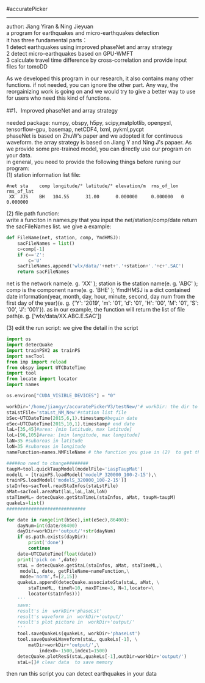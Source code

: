 #accuratePicker  

---

author: Jiang Yiran & Ning Jieyuan  
a program for earthquakes and micro-earthquakes detection  
it has three fundamental parts：  
1 detect earthquakes using improved phaseNet and array strategy  
2 detect micro-earthquakes based on GPU-WMFT  
3 calculate travel time difference by cross-correlation  and provide input files for tomoDD

As we developed this program in our research, it also contains many other functions.  if not needed, you can ignore the other part. Any way, the reorgainizing work is going on and we would try to give a better way to use for users who need this kind of functions. 

##1、Improved phaseNet and array strategy  

needed package: numpy, obspy, h5py, scipy,matplotlib, openpyxl, tensorflow-gpu, basemap, netCDF4, lxml, pykml,pycpt  
phaseNet is based on ZhuW‘s paper and we adopted it for continuous waveform. the array strategy is based on Jiang Y and Ning J's papaer. As we provide some pre-trained model, you can directly use our program on your data.  
in general, you need to provide the following things before runing our program:  
(1) station information list file:  

```
#net sta    comp longitude/° latitude/° elevation/m  rms_of_lon rms_of_lat
 XX  JJS    BH   104.55      31.00      0.000000     0.000000   0 0.000000  
```

 (2) file path function:  
 write a funciton in names.py that you input the net/station/comp/date return the sacFileNames list. we give a example:
```python
def FileName(net, station, comp, YmdHMSJ):
    sacFileNames = list()
    c=comp[-1]
    if c=='Z':
        c='U'
    sacFileNames.append('wlx/data/'+net+'.'+station+'.'+c+'.SAC')
    return sacFileNames
```
net is the network name(e. g. 'XX' ); station is the station name(e. g. 'ABC' ); comp is the component name(e. g. 'BHE' ); YmdHMSJ is a dict contained date information(year, month, day, hour, minute, second, day num from the first day of the year)(e. g. {'Y': '2019', 'm': '01', 'd': '01', 'H': '00', 'M': '01', 'S': '00', 'J': '001'}). as in our example, the function will return the list of file path(e. g. ['wlx/data/XX.ABC.E.SAC'])

(3) edit the run script:
we give the detail in the script
```python
import os
import detecQuake
import trainPSV2 as trainPS
import sacTool
from imp import reload
from obspy import UTCDateTime
import tool
from locate import locator
import names

os.environ["CUDA_VISIBLE_DEVICES"] = "0"

workDir='/home/jiangyr/accuratePickerV3/testNew/'# workDir: the dir to save the results
staLstFile='staLst_NM_New'#station list file
bSec=UTCDateTime(2015,6,1).timestamp#begain date
eSec=UTCDateTime(2015,10,1).timestamp# end date
laL=[35,45]#area: [min latitude, max latitude]
loL=[96,105]#area: [min longitude, max longitude]
laN=35 #subareas in latitude
loN=35 #subareas in longitude
nameFunction=names.NMFileName # the function you give in (2)  to get the file path  

#####no need to change########
taupM=tool.quickTaupModel(modelFile='iaspTaupMat')
modelL = [trainPS.loadModel('modelP_320000_100-2-15'),\
trainPS.loadModel('modelS_320000_100-2-15')]
staInfos=sacTool.readStaInfos(staLstFile)
aMat=sacTool.areaMat(laL,loL,laN,loN)
staTimeML= detecQuake.getStaTimeL(staInfos, aMat, taupM=taupM)
quakeLs=list()
#############################

for date in range(int(bSec),int(eSec),86400):
    dayNum=int(date/86400)
    dayDir=workDir+'output/'+str(dayNum)
    if os.path.exists(dayDir):
        print('done')
        continue
    date=UTCDateTime(float(date))
    print('pick on ',date)
    staL = detecQuake.getStaL(staInfos, aMat, staTimeML,\
     modelL, date, getFileName=nameFunction,\
     mode='norm',f=[2,15])
    quakeLs.append(detecQuake.associateSta(staL, aMat, \
        staTimeML, timeR=10, maxDTime=3, N=1,locator=\
        locator(staInfos)))
    '''
    save:
    result's in  workDir+'phaseLst'
    result's waveform in  workDir+'output/'
    result's plot picture in  workDir+'output/'
    '''
    tool.saveQuakeLs(quakeLs, workDir+'phaseLst')
    tool.saveQuakeLWaveform(staL, quakeLs[-1], \
        matDir=workDir+'output/',\
            index0=-1500,index1=1500)
    detecQuake.plotResS(staL,quakeLs[-1],outDir=workDir+'output/')
    staL=[]# clear data  to save memory
```

then run this script you can detect earthquakes in your data

